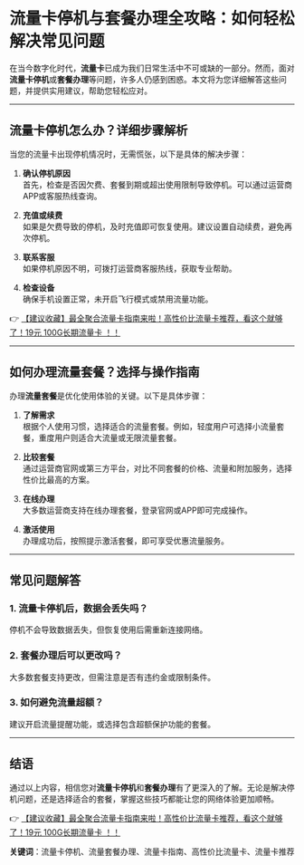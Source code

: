 # 流量卡停机与套餐办理全攻略：如何轻松解决常见问题

在当今数字化时代，**流量卡**已成为我们日常生活中不可或缺的一部分。然而，面对**流量卡停机**或**套餐办理**等问题，许多人仍感到困惑。本文将为您详细解答这些问题，并提供实用建议，帮助您轻松应对。

---

## 流量卡停机怎么办？详细步骤解析

当您的流量卡出现停机情况时，无需慌张，以下是具体的解决步骤：

1. **确认停机原因**  
   首先，检查是否因欠费、套餐到期或超出使用限制导致停机。可以通过运营商APP或客服热线查询。

2. **充值或续费**  
   如果是欠费导致的停机，及时充值即可恢复使用。建议设置自动续费，避免再次停机。

3. **联系客服**  
   如果停机原因不明，可拨打运营商客服热线，获取专业帮助。

4. **检查设备**  
   确保手机设置正常，未开启飞行模式或禁用流量功能。

👉 [【建议收藏】最全聚合流量卡指南来啦！高性价比流量卡推荐，看这个就够了！19元 100G长期流量卡 ！！](https://bit.ly/Liuliangka)

---

## 如何办理流量套餐？选择与操作指南

办理**流量套餐**是优化使用体验的关键。以下是具体步骤：

1. **了解需求**  
   根据个人使用习惯，选择适合的流量套餐。例如，轻度用户可选择小流量套餐，重度用户则适合大流量或无限流量套餐。

2. **比较套餐**  
   通过运营商官网或第三方平台，对比不同套餐的价格、流量和附加服务，选择性价比最高的方案。

3. **在线办理**  
   大多数运营商支持在线办理套餐，登录官网或APP即可完成操作。

4. **激活使用**  
   办理成功后，按照提示激活套餐，即可享受优惠流量服务。

---

## 常见问题解答

### 1. 流量卡停机后，数据会丢失吗？  
停机不会导致数据丢失，但恢复使用后需重新连接网络。

### 2. 套餐办理后可以更改吗？  
大多数套餐支持更改，但需注意是否有违约金或限制条件。

### 3. 如何避免流量超额？  
建议开启流量提醒功能，或选择包含超额保护功能的套餐。

---

## 结语

通过以上内容，相信您对**流量卡停机**和**套餐办理**有了更深入的了解。无论是解决停机问题，还是选择适合的套餐，掌握这些技巧都能让您的网络体验更加顺畅。

👉 [【建议收藏】最全聚合流量卡指南来啦！高性价比流量卡推荐，看这个就够了！19元 100G长期流量卡 ！！](https://bit.ly/Liuliangka)

**关键词**：流量卡停机、流量套餐办理、流量卡指南、高性价比流量卡、流量卡推荐